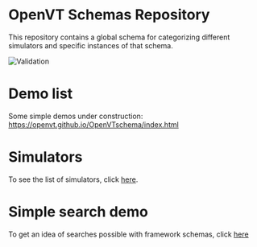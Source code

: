 # OpenVT Schemas Repository

This repository contains a global schema for categorizing different simulators and specific instances of that schema.

![Validation](https://badgen.net/github/checks/OpenVT/OpenVTschema/main?label=validation)

# Demo list
Some simple demos under construction: https://openvt.github.io/OpenVTschema/index.html
# Simulators

To see the list of simulators, click [here](https://htmlpreview.github.io/?https://github.com/OpenVT/OpenVTschema/blob/main/docs/instances_table.html).

# Simple search demo
To get an idea of searches possible with framework schemas, click [here](https://openvt.github.io/OpenVTschema/search.html)  
